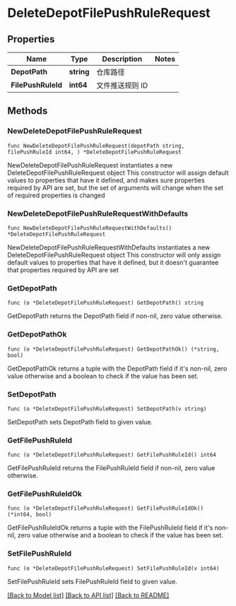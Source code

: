 # DeleteDepotFilePushRuleRequest

## Properties

Name | Type | Description | Notes
------------ | ------------- | ------------- | -------------
**DepotPath** | **string** | 仓库路径 | 
**FilePushRuleId** | **int64** | 文件推送规则 ID | 

## Methods

### NewDeleteDepotFilePushRuleRequest

`func NewDeleteDepotFilePushRuleRequest(depotPath string, filePushRuleId int64, ) *DeleteDepotFilePushRuleRequest`

NewDeleteDepotFilePushRuleRequest instantiates a new DeleteDepotFilePushRuleRequest object
This constructor will assign default values to properties that have it defined,
and makes sure properties required by API are set, but the set of arguments
will change when the set of required properties is changed

### NewDeleteDepotFilePushRuleRequestWithDefaults

`func NewDeleteDepotFilePushRuleRequestWithDefaults() *DeleteDepotFilePushRuleRequest`

NewDeleteDepotFilePushRuleRequestWithDefaults instantiates a new DeleteDepotFilePushRuleRequest object
This constructor will only assign default values to properties that have it defined,
but it doesn't guarantee that properties required by API are set

### GetDepotPath

`func (o *DeleteDepotFilePushRuleRequest) GetDepotPath() string`

GetDepotPath returns the DepotPath field if non-nil, zero value otherwise.

### GetDepotPathOk

`func (o *DeleteDepotFilePushRuleRequest) GetDepotPathOk() (*string, bool)`

GetDepotPathOk returns a tuple with the DepotPath field if it's non-nil, zero value otherwise
and a boolean to check if the value has been set.

### SetDepotPath

`func (o *DeleteDepotFilePushRuleRequest) SetDepotPath(v string)`

SetDepotPath sets DepotPath field to given value.


### GetFilePushRuleId

`func (o *DeleteDepotFilePushRuleRequest) GetFilePushRuleId() int64`

GetFilePushRuleId returns the FilePushRuleId field if non-nil, zero value otherwise.

### GetFilePushRuleIdOk

`func (o *DeleteDepotFilePushRuleRequest) GetFilePushRuleIdOk() (*int64, bool)`

GetFilePushRuleIdOk returns a tuple with the FilePushRuleId field if it's non-nil, zero value otherwise
and a boolean to check if the value has been set.

### SetFilePushRuleId

`func (o *DeleteDepotFilePushRuleRequest) SetFilePushRuleId(v int64)`

SetFilePushRuleId sets FilePushRuleId field to given value.



[[Back to Model list]](../README.md#documentation-for-models) [[Back to API list]](../README.md#documentation-for-api-endpoints) [[Back to README]](../README.md)


